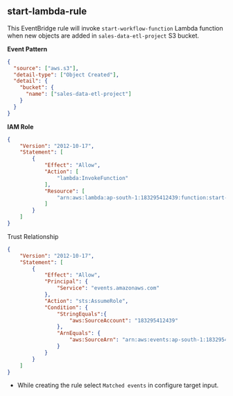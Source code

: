 ## start-lambda-rule

This EventBridge rule will invoke `start-workflow-function` Lambda function when new objects are added in `sales-data-etl-project` S3 bucket.

**Event Pattern**

```json
{
  "source": ["aws.s3"],
  "detail-type": ["Object Created"],
  "detail": {
    "bucket": {
      "name": ["sales-data-etl-project"]
    }
  }
}
```

**IAM Role**

```json
{
    "Version": "2012-10-17",
    "Statement": [
        {
            "Effect": "Allow",
            "Action": [
                "lambda:InvokeFunction"
            ],
            "Resource": [
                "arn:aws:lambda:ap-south-1:183295412439:function:start-workflow-function"
            ]
        }
    ]
}
```

Trust Relationship

```json
{
    "Version": "2012-10-17",
    "Statement": [
        {
            "Effect": "Allow",
            "Principal": {
                "Service": "events.amazonaws.com"
            },
            "Action": "sts:AssumeRole",
            "Condition": {
                "StringEquals":{
                    "aws:SourceAccount": "183295412439"
                },
                "ArnEquals": {
                    "aws:SourceArn": "arn:aws:events:ap-south-1:183295412439:rule/start-lambda-rule"
                }
            }
        }
    ]
}
```

* While creating the rule select `Matched events` in configure target input.
